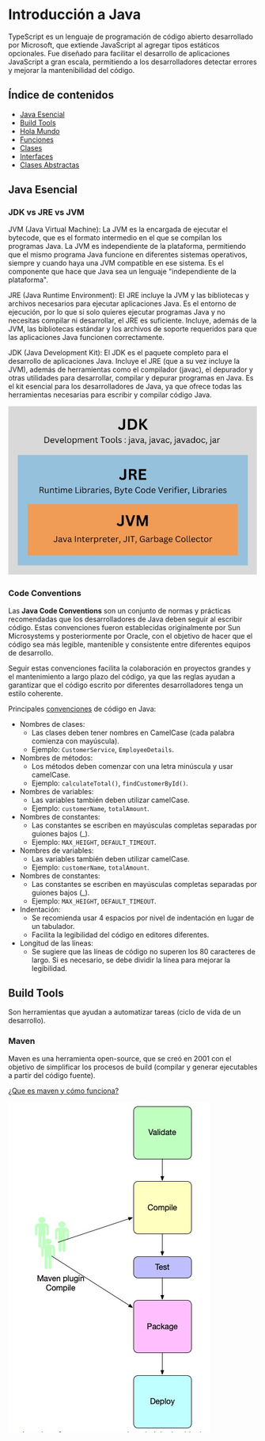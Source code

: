# Introducción a Java
TypeScript es un lenguaje de programación de código abierto desarrollado por Microsoft, que extiende JavaScript al agregar tipos estáticos opcionales. Fue diseñado para facilitar el desarrollo de aplicaciones JavaScript a gran escala, permitiendo a los desarrolladores detectar errores y mejorar la mantenibilidad del código. 

## Índice de contenidos
* [Java Esencial](#java-esencial)
* [Build Tools](#build-tools)
* [Hola Mundo](#hola-mundo-en-typescript)
* [Funciones](#definición-de-funciones)
* [Clases](#clases)
* [Interfaces](#interfaces)
* [Clases Abstractas](#clase-abstracta)

## Java Esencial

### JDK vs JRE vs JVM
JVM (Java Virtual Machine): La JVM es la encargada de ejecutar el bytecode, que es el formato intermedio en el que se compilan los programas Java. La JVM es independiente de la plataforma, permitiendo que el mismo programa Java funcione en diferentes sistemas operativos, siempre y cuando haya una JVM compatible en ese sistema. Es el componente que hace que Java sea un lenguaje "independiente de la plataforma".

JRE (Java Runtime Environment): El JRE incluye la JVM y las bibliotecas y archivos necesarios para ejecutar aplicaciones Java. Es el entorno de ejecución, por lo que si solo quieres ejecutar programas Java y no necesitas compilar ni desarrollar, el JRE es suficiente. Incluye, además de la JVM, las bibliotecas estándar y los archivos de soporte requeridos para que las aplicaciones Java funcionen correctamente.

JDK (Java Development Kit): El JDK es el paquete completo para el desarrollo de aplicaciones Java. Incluye el JRE (que a su vez incluye la JVM), además de herramientas como el compilador (javac), el depurador y otras utilidades para desarrollar, compilar y depurar programas en Java. Es el kit esencial para los desarrolladores de Java, ya que ofrece todas las herramientas necesarias para escribir y compilar código Java.

![JDK-JRE-JVM](/doc/img/jdk_jre_jvm.jpg)

### Code Conventions

Las **Java Code Conventions** son un conjunto de normas y prácticas recomendadas que los desarrolladores de Java deben seguir al escribir código. Estas convenciones fueron establecidas originalmente por Sun Microsystems y posteriormente por Oracle, con el objetivo de hacer que el código sea más legible, mantenible y consistente entre diferentes equipos de desarrollo.

Seguir estas convenciones facilita la colaboración en proyectos grandes y el mantenimiento a largo plazo del código, ya que las reglas ayudan a garantizar que el código escrito por diferentes desarrolladores tenga un estilo coherente.


Principales [convenciones](https://www.oracle.com/java/technologies/javase/codeconventions-contents.html) de código en Java:
- Nombres de clases:
    - Las clases deben tener nombres en CamelCase (cada palabra comienza con mayúscula).
    - Ejemplo: `CustomerService`, `EmployeeDetails`.
- Nombres de métodos:
    - Los métodos deben comenzar con una letra minúscula y usar camelCase.
    - Ejemplo: `calculateTotal()`, `findCustomerById()`.
- Nombres de variables:
    - Las variables también deben utilizar camelCase.
    - Ejemplo: `customerName`, `totalAmount`.
- Nombres de constantes:
    - Las constantes se escriben en mayúsculas completas separadas por guiones bajos (_).
    - Ejemplo: `MAX_HEIGHT`, `DEFAULT_TIMEOUT`.
- Nombres de variables:
    - Las variables también deben utilizar camelCase.
    - Ejemplo: `customerName`, `totalAmount`.
- Nombres de constantes:
    - Las constantes se escriben en mayúsculas completas separadas por guiones bajos (_).
    - Ejemplo: `MAX_HEIGHT`, `DEFAULT_TIMEOUT`.
- Indentación:
    - Se recomienda usar 4 espacios por nivel de indentación en lugar de un tabulador.
    - Facilita la legibilidad del código en editores diferentes.
- Longitud de las líneas:
    - Se sugiere que las líneas de código no superen los 80 caracteres de largo. Si es necesario, se debe dividir la línea para mejorar la legibilidad.

## Build Tools
Son herramientas que ayudan a automatizar tareas (ciclo de vida de un desarrollo).

### Maven
Maven es una herramienta open-source, que se creó en 2001 con el objetivo de simplificar los procesos de build (compilar y generar ejecutables a partir del código fuente).

[¿Que es maven y cómo funciona?](https://www.arquitecturajava.com/que-es-maven/)

![Goals](/doc/img/maven_goals.jpg)
